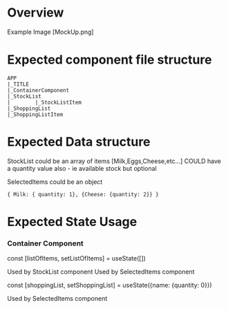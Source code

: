 # Overview

Example Image [MockUp.png]

# Expected component file structure

```
APP
|_TITLE
|_ContainerComponent
|_StockList
|        |_StockListItem
|_ShoppingList
|_ShoppingListItem
```

# Expected Data structure

StockList could be an array of items
[Milk,Eggs,Cheese,etc...]
COULD have a quantity value also - ie available stock but optional

SelectedItems could be an object

```
{ Milk: { quantity: 1}, {Cheese: {quantity: 2}} }
```

# Expected State Usage

### Container Component

const [listOfItems, setListOfItems] = useState([])

Used by StockList component
Used by SelectedItems component

const [shoppingList, setShoppingList] = useState({name: {quantity: 0}})

Used by SelectedItems component
